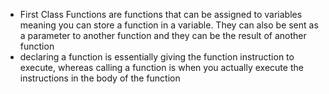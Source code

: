 - First Class Functions are functions that can be assigned to variables meaning you can store a function in a variable. They can also be sent as a parameter to another function and they can be the result of another function
- declaring a function is essentially giving the function instruction to execute, whereas calling a function is when you actually execute the instructions in the body of the function